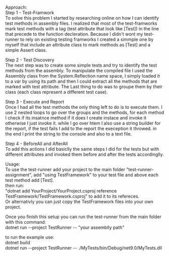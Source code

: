 Approach:  
Step 1 - Test-Framwork  
To solve this problem I started by researching online on how I can identify test methods in assembly files. I realized that most of the test-framworks mark test methods with a tag (test attribute that look like [Test]) in the line that precede to the function decleration. Because I didn't wont my test-runner to rely on existing testing framworks I created a simmple one by myself that include an 
attribute class to mark methods as [Test] and a simple Assert class.

Step 2 - Test Discovery  
The next step was to create some simple tests and try to identify the test methods from the assembly.
To manipulate the compiled file I used the Assembly class from the System.Reflection name space, I simply loaded it to a var by using its path and then I could extract all the methods that are marked with test attribute. The Last thing to do was to groupe them by their class (each class represent a different test case).  

Step 3 - Execute and Report  
Once I had all the test methods the only thing left to do is to execute them. I use 2 nested loops
to go over the groups and the methods, for each method I check if its insatnce method if it does I create instace and invoke it otherwise I just invoke it. while I go over htem I also use a string builder for the report, if the test fails I add to the report the exeception it throwed. in the end I print the string to the console and also to a text file.  

Step 4 - BeforeAll and AfterAll  
To add this actions I did basiclly the same steps I did for the tests but with different attributes
and invoked them before and after the tests accordinglly.   

Usage:  
To use the test-runner add your project to the main folder "test-runner-assignment", add 
"using TestFramework" to your test file and above each test method add [Test].  
then run:  
"dotnet add YourProject/YourProject.csproj reference TestFramework/TestFramework.csproj" to add it to its refereces.  
Or alternativly you can just copy the TestFramework files into your own project.  

Once you finish this setup you can run the test-runner from the main folder with this command:  
dotnet run --project TestRunner -- "your assemblly path"  

to run the example use:  
dotnet build  
dotnet run --project TestRunner -- ./MyTests/bin/Debug/net9.0/MyTests.dll  
